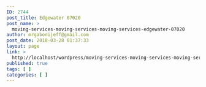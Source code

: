 ```yaml
---
ID: 2744
post_title: Edgewater 07020
post_name: >
  moving-services-moving-services-moving-services-edgewater-07020
author: mrgabonijeff@gmail.com
post_date: 2018-03-28 01:37:33
layout: page
link: >
  http://localhost/wordpress/moving-services-moving-services-moving-services-edgewater-07020/
published: true
tags: [ ]
categories: [ ]
---
```

